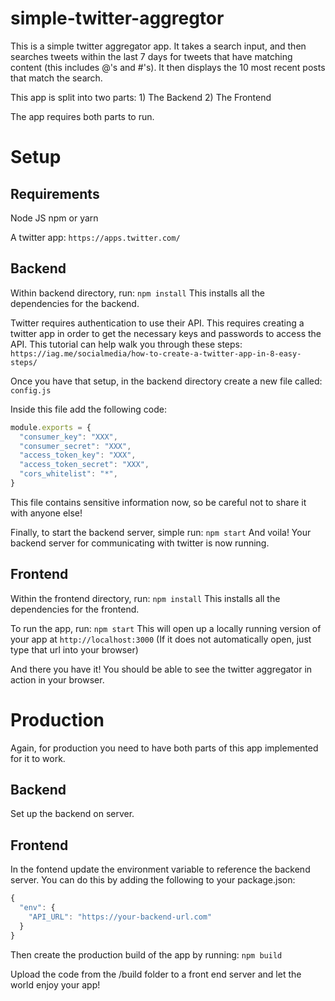 # simple-twitter-aggregtor
This is a simple twitter aggregator app. It takes a search input, and then searches tweets within the last 7 days for tweets that have matching content (this includes @'s and #'s). It then displays the 10 most recent posts that match the search. 

This app is split into two parts: 1) The Backend 2) The Frontend

The app requires both parts to run. 

# Setup

## Requirements

Node JS
npm or yarn

A twitter app: `https://apps.twitter.com/`

## Backend

Within backend directory, run: `npm install`
This installs all the dependencies for the backend.

Twitter requires authentication to use their API. This requires creating a twitter app in order to get the necessary keys and passwords to access the API. This tutorial can help walk you through these steps: `https://iag.me/socialmedia/how-to-create-a-twitter-app-in-8-easy-steps/`

Once you have that setup, in the backend directory create a new file called: `config.js`

Inside this file add the following code: 
```js
module.exports = {
  "consumer_key": "XXX",
  "consumer_secret": "XXX",
  "access_token_key": "XXX",
  "access_token_secret": "XXX",
  "cors_whitelist": "*",
}
```

This file contains sensitive information now, so be careful not to share it with anyone else!

Finally, to start the backend server, simple run: `npm start`
And voila! Your backend server for communicating with twitter is now running.


## Frontend

Within the frontend directory, run: `npm install`
This installs all the dependencies for the frontend.

To run the app, run: `npm start`
This will open up a locally running version of your app at `http://localhost:3000`
(If it does not automatically open, just type that url into your browser)

And there you have it! You should be able to see the twitter aggregator in action in your browser.

# Production

Again, for production you need to have both parts of this app implemented for it to work. 

## Backend

Set up the backend on server.

## Frontend

In the fontend update the environment variable to reference the backend server. You can do this by adding the following to your package.json:
```js
{
  "env": {
    "API_URL": "https://your-backend-url.com"
  }
}
```
Then create the production build of the app by running: `npm build`

Upload the code from the /build folder to a front end server and let the world enjoy your app!
